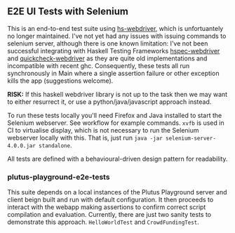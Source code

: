 ## E2E UI Tests with Selenium
This is an end-to-end test suite using [hs-webdriver](https://hackage.haskell.org/package/webdriver), which is unfortuantely no longer maintained. I've not yet had any issues with issuing commands to selenium server, although there is one known limitation: I've not been successful integrating with Haskell Testing Frameworks [hspec-webdriver](https://hackage.haskell.org/package/hspec-webdriver) and [quickcheck-webdriver](https://hackage.haskell.org/package/quickcheck-webdriver) as they are quite old implementations and incompatible with recent ghc. Consequently, these tests all run synchronously in Main where a single assertion failure or other exception kills the app (suggestions welcome).

**RISK:** If this haskell webdriver library is not up to the task then we may want to either resurrect it, or use a python/java/javascript approach instead.

To run these tests locally you'll need Firefox and Java installed to start the Selenium webserver. See workflow for example commands. `xvfb` is used in CI to virtualise display, which is not necessary to run the Selenium webserver locally with this. That is, just run `java -jar selenium-server-4.0.0.jar standalone`.

All tests are defined with a behavioural-driven design pattern for readability.

### plutus-playground-e2e-tests
This suite depends on a local instances of the Plutus Playground server and client beign built and run with default configuration. It then proceeds to interact with the webapp making assertions to confirm correct script compilation and evaluation.
Currently, there are just two sanity tests to demonstrate this approach. `HelloWorldTest` and `CrowdFundingTest`.
